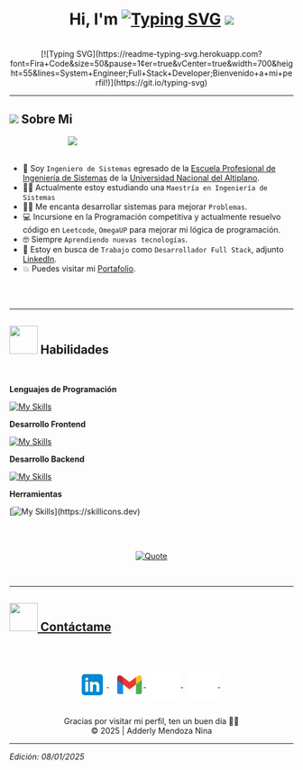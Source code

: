 <h1 align="center">Hi, I'm <a href="https://git.io/typing-svg"><img src="https://readme-typing-svg.herokuapp.com?font=SemiBold+600+Italic&size=35&duration=1&pause=1&color=1E90FF&background=482DFF00&center=true&vCenter=true&repeat=false&width=232&height=30&lines=%3C%2FADDERLY.M%3E" alt="Typing SVG" /></a>
  <img src="https://media.giphy.com/media/hvRJCLFzcasrR4ia7z/giphy.gif" width="35">
</h1>

<br>

<div align="center">
	[![Typing SVG](https://readme-typing-svg.herokuapp.com?font=Fira+Code&size=50&pause=1&center=true&vCenter=true&width=700&height=55&lines=System+Engineer;Full+Stack+Developer;Bienvenido+a+mi+perfil!)](https://git.io/typing-svg)
</div>

---
	
## <picture><img src = "https://github.com/7oSkaaa/7oSkaaa/blob/main/Images/about_me.gif?raw=true" width = 50px></picture> Sobre Mi


<picture> <img align="right" src="https://github.com/7oSkaaa/7oSkaaa/blob/main/Images/Right_Side.gif?raw=true" width = 400px></picture>

<br>
<br>

- :school: Soy `Ingeniero de Sistemas` egresado de la [Escuela Profesional de Ingeniería de Sistemas](https://www.facebook.com/EPIS.UNA/?locale=es_LA) de la [Universidad Nacional del Altiplano](https://www.portal.unap.edu.pe).
- :student: Actualmente estoy estudiando una `Maestría en Ingeniería de Sistemas`
- :technologist: Me encanta desarrollar sistemas para mejorar `Problemas`.
- :computer: Incursione en la Programación competitiva y actualmente resuelvo código en `Leetcode`, `OmegaUP` para mejorar mi lógica de programación.
- :nerd_face: Siempre `Aprendiendo nuevas tecnologías`.
- :thinking: Estoy en busca de `Trabajo` como `Desarrollador Full Stack`, adjunto [LinkedIn](https://www.linkedin.com/in/adderly-mendoza-nina-1407702a5/).
- :boom: Puedes visitar mi [Portafolio](https://adderlymendoza.github.io/Portafolio/).
<br>
<br>

---

<!-- HABILIDADES -->
## <img src="https://media2.giphy.com/media/QssGEmpkyEOhBCb7e1/giphy.gif?cid=ecf05e47a0n3gi1bfqntqmob8g9aid1oyj2wr3ds3mg700bl&rid=giphy.gif" width="50px" height="50px"> Habilidades

<br>


**Lenguajes de Programación**

[![My Skills](https://skillicons.dev/icons?i=python,php,js,cpp)](https://skillicons.dev)


**Desarrollo Frontend**

[![My Skills](https://skillicons.dev/icons?i=react,vue,html,css,tailwind,bootstrap)](https://skillicons.dev)


**Desarrollo Backend**

[![My Skills](https://skillicons.dev/icons?i=laravel,django,postman,mysql)](https://skillicons.dev)


**Herramientas**

[![My Skills](https://skillicons.dev/icons?i=git,figma,anaconda,github,ai,npm,opencv,postgres,tensorflow,vite,vscode,)](https://skillicons.dev)

<br>
<br>


<p align = "center">
	<a href="https://github.com/piyushsuthar/github-readme-quotes"> <img alt = "Quote" src="https://quotes-github-readme.vercel.app/api?type=horizontal&theme=tokyonight&animation=grow_out_in&quoteCategory=programming">
</p>

<br>

---

## <img src='https://raw.githubusercontent.com/ShahriarShafin/ShahriarShafin/main/Assets/handshake.gif' width="50px" height="50px"> Contáctame

<br>
<br>


<p align="center">

<!-- linkedin -->
  <a href="https://www.linkedin.com/in/adderly-mendoza-nina-1407702a5/" target="_blank">
    <img align="center" alt="AdderlyMendoza | Linkedin" width="50px" src="https://github.com/AdderlyMendoza/AdderlyMendoza/blob/main/linkedin.svg" />
  </a> &nbsp;&nbsp;

<!-- gmail -->
  <a href="mailto:aderly19xd@gmail.com" >
    <img align="center" alt="AdderlyMendoza | Gmail" width="50px" src="https://github.com/AdderlyMendoza/AdderlyMendoza/blob/main/gmail.svg" />
  </a> &nbsp;&nbsp;

  <!-- portafolio -->
  <a href="https://adderlymendoza.github.io/Portafolio/" target="_blank">
    <img align="center" alt="AdderlyMendoza | Portafolio" width="50px" src="https://github.com/AdderlyMendoza/AdderlyMendoza/blob/main/portafolio.svg" />
  </a> &nbsp;&nbsp;
  
<!-- github -->
  <a href="https://github.com/AdderlyMendoza" target="_blank">
    <img align="center" alt="AdderlyMendoza | GitHub" width="50px" src="https://github.com/AdderlyMendoza/AdderlyMendoza/blob/main/github.svg" />
  </a> &nbsp;&nbsp;
  
</p>

<br>

<div align="center">
  Gracias por visitar mi perfil, ten un buen día 🙋‍♂️ <br/>
  &copy; 2025 | Adderly Mendoza Nina
</div>

---

*Edición: 08/01/2025*


